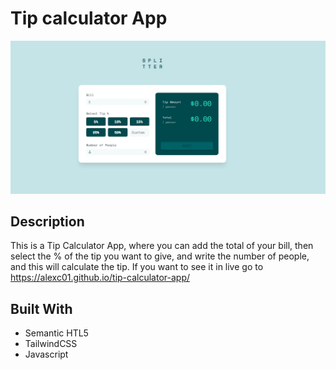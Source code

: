 # Tip calculator App
![](src/images/Screenshot.png)

## Description
This is a Tip Calculator App, where you can add the total of your bill, then select the % of the tip you want to give, and write the number of people, and this will calculate the tip.
If you want to see it in live go to https://alexc01.github.io/tip-calculator-app/

## Built With

- Semantic HTL5 
- TailwindCSS 
- Javascript 

